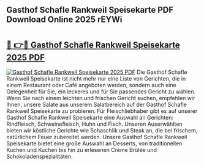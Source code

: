 ## Gasthof Schafle Rankweil Speisekarte PDF Download Online 2025 rEYWi

# <h2><a href="http://gcaugqy.nevu.top/?p=Gasthof+Schafle+Rankweil+Speisekarte">🔗 👉🔴 Gasthof Schafle Rankweil Speisekarte 2025 PDF</a></h2>

[![Gasthof Schafle Rankweil Speisekarte 2025 PDF](https://i.imgur.com/dBaPXMq.png)](http://gcaugqy.nevu.top/?p=Gasthof+Schafle+Rankweil+Speisekarte)
Die Gasthof Schafle Rankweil Speisekarte ist nicht mehr nur eine Liste von Gerichten, die in einem Restaurant oder Café angeboten werden, sondern auch eine Gelegenheit für Sie, ein leckeres und für Sie passendes Gericht zu wählen. Wenn Sie nach einem leichten und frischen Gericht suchen, empfehlen wir Ihnen, unsere Salate aus unserem Salatbereich auf der Gasthof Schafle Rankweil Speisekarte zu probieren. Für Fleischliebhaber gibt es auf unserer Gasthof Schafle Rankweil Speisekarte eine Auswahl an Gerichten: Rindfleisch, Schweinefleisch, Huhn und Fisch. Unseren Auserwählten bieten wir köstliche Gerichte wie Schaschlik und Steak an, die bei frischem, natürlichem Feuer zubereitet werden. Unsere Gasthof Schafle Rankweil Speisekarte bietet eine große Auswahl an Desserts, von traditionellen Kuchen und Kuchen bis hin zu erlesenen Crème Brûlée und Schokoladenspezialitäten.
